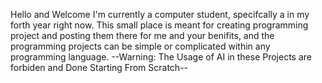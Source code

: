 Hello and Welcome
I'm currently a computer student, specifcally a in my forth year right now.
This small place is meant for creating programming project and posting them there for me and your benifits, and the programming projects can be simple or complicated within any programming language.
--Warning: The Usage of AI in these Projects are forbiden and Done Starting From Scratch--
